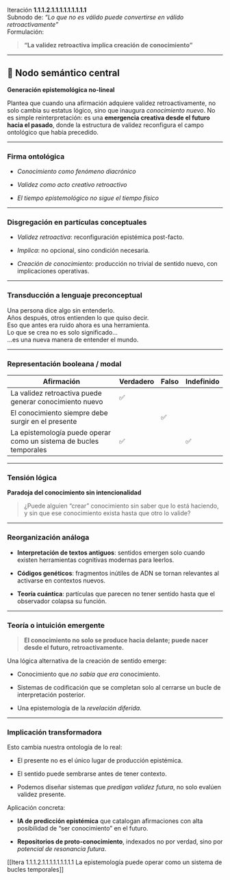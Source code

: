 Iteración **1.1.1.2.1.1.1.1.1.1.1.1.1**  
Subnodo de: _“Lo que no es válido puede convertirse en válido retroactivamente”_  
Formulación:

> **“La validez retroactiva implica creación de conocimiento”**

---

## 🧠 Nodo semántico central

**Generación epistemológica no-lineal**

Plantea que cuando una afirmación adquiere validez retroactivamente, no solo cambia su estatus lógico, sino que inaugura _conocimiento nuevo_. No es simple reinterpretación: es una **emergencia creativa desde el futuro hacia el pasado**, donde la estructura de validez reconfigura el campo ontológico que había precedido.

---

### Firma ontológica

- _Conocimiento como fenómeno diacrónico_
    
- _Validez como acto creativo retroactivo_
    
- _El tiempo epistemológico no sigue el tiempo físico_
    

---

### Disgregación en partículas conceptuales

- _Validez retroactiva_: reconfiguración epistémica post-facto.
    
- _Implica_: no opcional, sino condición necesaria.
    
- _Creación de conocimiento_: producción no trivial de sentido nuevo, con implicaciones operativas.
    

---

### Transducción a lenguaje preconceptual

Una persona dice algo sin entenderlo.  
Años después, otros entienden lo que quiso decir.  
Eso que antes era ruido ahora es una herramienta.  
Lo que se crea no es solo significado…  
…es una nueva manera de entender el mundo.

---

### Representación booleana / modal

| Afirmación                                                         | Verdadero | Falso | Indefinido |
| ------------------------------------------------------------------ | --------- | ----- | ---------- |
| La validez retroactiva puede generar conocimiento nuevo            | ✅         |       |            |
| El conocimiento siempre debe surgir en el presente                 |           | ✅     |            |
| La epistemología puede operar como un sistema de bucles temporales | ✅         |       | ✅          |

---

### Tensión lógica

**Paradoja del conocimiento sin intencionalidad**

> ¿Puede alguien “crear” conocimiento sin saber que lo está haciendo, y sin que ese conocimiento exista hasta que otro lo valide?

---

### Reorganización análoga

- **Interpretación de textos antiguos**: sentidos emergen solo cuando existen herramientas cognitivas modernas para leerlos.
    
- **Códigos genéticos**: fragmentos inútiles de ADN se tornan relevantes al activarse en contextos nuevos.
    
- **Teoría cuántica**: partículas que parecen no tener sentido hasta que el observador colapsa su función.
    

---

### Teoría o intuición emergente

> **El conocimiento no solo se produce hacia delante; puede nacer desde el futuro, retroactivamente.**

Una lógica alternativa de la creación de sentido emerge:

- Conocimiento que _no sabía que era_ conocimiento.
    
- Sistemas de codificación que se completan solo al cerrarse un bucle de interpretación posterior.
    
- Una epistemología de la _revelación diferida_.
    

---

### Implicación transformadora

Esto cambia nuestra ontología de lo real:

- El presente no es el único lugar de producción epistémica.
    
- El sentido puede sembrarse antes de tener contexto.
    
- Podemos diseñar sistemas que _predigan validez futura_, no solo evalúen validez presente.
    

Aplicación concreta:

- **IA de predicción epistémica** que catalogan afirmaciones con alta posibilidad de “ser conocimiento” en el futuro.
    
- **Repositorios de proto-conocimiento**, indexados no por verdad, sino por _potencial de resonancia futura_.
    

[[Itera 1.1.1.2.1.1.1.1.1.1.1.1.1 La epistemología puede operar como un sistema de bucles temporales]]